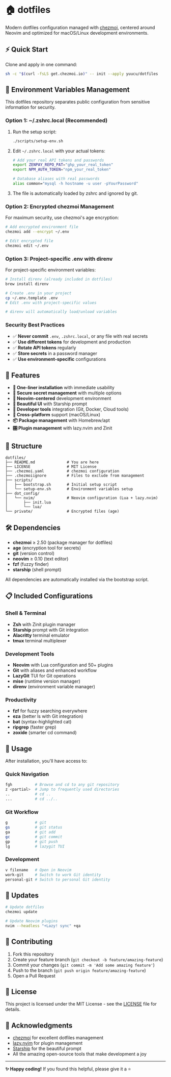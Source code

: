 # 🏠 dotfiles

Modern dotfiles configuration managed with [chezmoi](https://www.chezmoi.io/), centered around Neovim and optimized for macOS/Linux development environments.

## ⚡ Quick Start

Clone and apply in one command:

```bash
sh -c "$(curl -fsLS get.chezmoi.io)" -- init --apply yuucu/dotfiles
```

## 🔧 Environment Variables Management

This dotfiles repository separates public configuration from sensitive information for security.

### Option 1: ~/.zshrc.local (Recommended)

1. Run the setup script:
   ```bash
   ./scripts/setup-env.sh
   ```

2. Edit `~/.zshrc.local` with your actual tokens:
   ```bash
   # Add your real API tokens and passwords
   export ZENPAY_REPO_PAT="ghp_your_real_token"
   export NPM_AUTH_TOKEN="npm_your_real_token"
   
   # Database aliases with real passwords
   alias common="mysql -h hostname -u user -pYourPassword"
   ```

3. The file is automatically loaded by zshrc and ignored by git.

### Option 2: Encrypted chezmoi Management

For maximum security, use chezmoi's age encryption:

```bash
# Add encrypted environment file
chezmoi add --encrypt ~/.env

# Edit encrypted file
chezmoi edit ~/.env
```

### Option 3: Project-specific .env with direnv

For project-specific environment variables:

```bash
# Install direnv (already included in dotfiles)
brew install direnv

# Create .env in your project
cp ~/.env.template .env
# Edit .env with project-specific values

# direnv will automatically load/unload variables
```

### Security Best Practices

- ✅ **Never commit** `.env`, `.zshrc.local`, or any file with real secrets
- ✅ **Use different tokens** for development and production  
- ✅ **Rotate API tokens** regularly
- ✅ **Store secrets** in a password manager
- ✅ **Use environment-specific** configurations

## 🌟 Features

- **🚀 One-liner installation** with immediate usability
- **🔐 Secure secret management** with multiple options
- **🎯 Neovim-centered** development environment
- **🎨 Beautiful UI** with Starship prompt
- **🔧 Developer tools** integration (Git, Docker, Cloud tools)
- **🔄 Cross-platform** support (macOS/Linux)
- **📦 Package management** with Homebrew/apt
- **🎛️ Plugin management** with lazy.nvim and Zinit

## 📁 Structure

```
dotfiles/
├── README.md              # You are here
├── LICENSE                # MIT License
├── .chezmoi.yaml          # chezmoi configuration
├── .chezmoiignore         # Files to exclude from management
├── scripts/
│   ├── bootstrap.sh       # Initial setup script
│   └── setup-env.sh       # Environment variables setup
├── dot_config/
│   └── nvim/              # Neovim configuration (Lua + lazy.nvim)
│       ├── init.lua
│       └── lua/
└── private/               # Encrypted files (age)
```

## 🛠️ Dependencies

- **chezmoi** ≥ 2.50 (package manager for dotfiles)
- **age** (encryption tool for secrets)
- **git** (version control)
- **neovim** ≥ 0.10 (text editor)
- **fzf** (fuzzy finder)
- **starship** (shell prompt)

All dependencies are automatically installed via the bootstrap script.

## 📋 Included Configurations

### Shell & Terminal
- **Zsh** with Zinit plugin manager
- **Starship** prompt with Git integration
- **Alacritty** terminal emulator
- **tmux** terminal multiplexer

### Development Tools
- **Neovim** with Lua configuration and 50+ plugins
- **Git** with aliases and enhanced workflow
- **LazyGit** TUI for Git operations
- **mise** (runtime version manager)
- **direnv** (environment variable manager)

### Productivity
- **fzf** for fuzzy searching everywhere
- **eza** (better ls with Git integration)
- **bat** (syntax-highlighted cat)
- **ripgrep** (faster grep)
- **zoxide** (smarter cd command)

## 🚀 Usage

After installation, you'll have access to:

### Quick Navigation
```bash
fgh          # Browse and cd to any git repository
z <partial>  # Jump to frequently used directories
..           # cd ..
...          # cd ../..
```

### Git Workflow
```bash
g            # git
gs           # git status
ga           # git add
gc           # git commit
gp           # git push
lg           # lazygit TUI
```

### Development
```bash
v filename   # Open in Neovim
work-git     # Switch to work Git identity  
personal-git # Switch to personal Git identity
```

## 🔄 Updates

```bash
# Update dotfiles
chezmoi update

# Update Neovim plugins
nvim --headless "+Lazy! sync" +qa
```

## 🤝 Contributing

1. Fork this repository
2. Create your feature branch (`git checkout -b feature/amazing-feature`)
3. Commit your changes (`git commit -m 'Add some amazing feature'`)
4. Push to the branch (`git push origin feature/amazing-feature`)
5. Open a Pull Request

## 📄 License

This project is licensed under the MIT License - see the [LICENSE](LICENSE) file for details.

## 🙏 Acknowledgments

- [chezmoi](https://www.chezmoi.io/) for excellent dotfiles management
- [lazy.nvim](https://github.com/folke/lazy.nvim) for plugin management
- [Starship](https://starship.rs/) for the beautiful prompt
- All the amazing open-source tools that make development a joy

---

**✨ Happy coding!** If you found this helpful, please give it a ⭐
